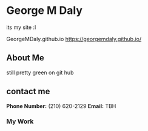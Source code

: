 # George M Daly

 its my site :l


GeorgeMDaly.github.io
https://georgemdaly.github.io/

## About Me
still pretty green on git hub

## contact me
**Phone Number:** (210) 620-2129
**Email:** TBH

### My Work

